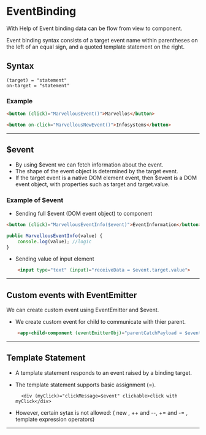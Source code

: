 # EventBinding

With Help of Event binding data can be flow from view to component.

Event binding syntax consists of a target event name within parentheses on the left of an equal sign, and a quoted template statement on the right.

## Syntax

    (target) = "statement"
    on-target = "statement"

### Example

```html
<button (click)="MarvellousEvent()">Marvellos</button>

<button on-click="MarvellousNewEvent()">Infosystems</button>
```

---

## $event

- By using $event we can fetch information about the event.
- The shape of the event object is determined by the target event.
- If the target event is a native DOM element event, then $event is a DOM event object, with properties such as target and target.value.

### Example of $event

- Sending full $event (DOM event object) to component

```html
<button (click)="MarvellousEventInfo($event)">EventInformation</button>
```

```ts
public MarvellousEventInfo(value) {
    console.log(value); //logic
}
```

- Sending value of input element

```html
    <input type="text" (input)="receiveData = $event.target.value">
```

---

## Custom events with EventEmitter

We can create custom event using EventEmitter and $event.

- We create custom event for child to communicate with thier parent.

```html
    <app-child-component (eventEmitterObj)="parentCatchPayload = $event" ></app-hero-detail>
```

---

## Template Statement

- A template statement responds to an event raised by a binding target.
- The template statement supports basic assignment (=).

        <div (myClick)="clickMessage=$event" clickable>click with myClick</div>

- However, certain sytax is not allowed: ( new , ++ and --, += and -= , template expression operators)

---